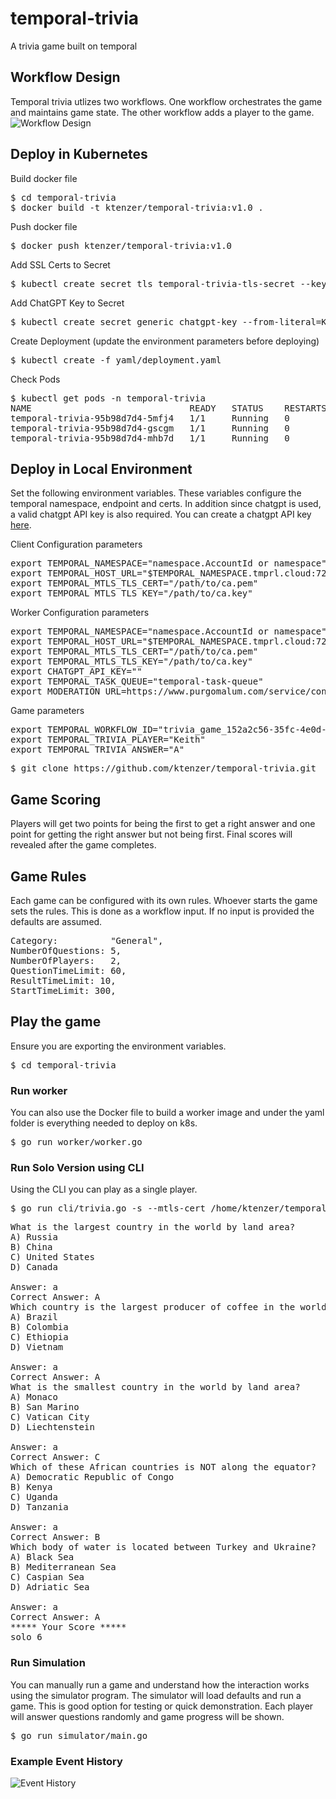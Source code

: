# temporal-trivia
A trivia game built on temporal

## Workflow Design
Temporal trivia utlizes two workflows. One workflow orchestrates the game and maintains game state. The other workflow adds a player to the game.
![Workflow Design](/img/Temporal_Trivia_Workflow_Design.png)

## Deploy in Kubernetes
Build docker file
<pre>
$ cd temporal-trivia
$ docker build -t ktenzer/temporal-trivia:v1.0 .
</pre>

Push docker file
<pre>
$ docker push ktenzer/temporal-trivia:v1.0
</pre>

Add SSL Certs to Secret
<pre>
$ kubectl create secret tls temporal-trivia-tls-secret --key /home/ktenzer/temporal/certs/ca.key --cert /home/ktenzer/temporal/certs/ca.pem -n temporal-trivia
</pre>

Add ChatGPT Key to Secret
<pre>
$ kubectl create secret generic chatgpt-key --from-literal=KEY=chatgptkey -n temporal-trivia
</pre>

Create Deployment (update the environment parameters before deploying)
<pre>
$ kubectl create -f yaml/deployment.yaml
</pre>

Check Pods
<pre>
$ kubectl get pods -n temporal-trivia
NAME                              READY   STATUS    RESTARTS   AGE
temporal-trivia-95b98d7d4-5mfj4   1/1     Running   0          23h
temporal-trivia-95b98d7d4-gscgm   1/1     Running   0          23h
temporal-trivia-95b98d7d4-mhb7d   1/1     Running   0          23h
</pre>

## Deploy in Local Environment
Set the following environment variables. These variables configure the temporal namespace, endpoint and certs. In addition since chatgpt is used, a valid chatgpt API key is also required. You can create a chatgpt API key [here](https://platform.openai.com/account/api-keys).

Client Configuration parameters
<pre>
export TEMPORAL_NAMESPACE="namespace.AccountId or namespace"
export TEMPORAL_HOST_URL="$TEMPORAL_NAMESPACE.tmprl.cloud:7233 or 127.0.0.1:7233"
export TEMPORAL_MTLS_TLS_CERT="/path/to/ca.pem"
export TEMPORAL_MTLS_TLS_KEY="/path/to/ca.key"
</pre>

Worker Configuration parameters
<pre>
export TEMPORAL_NAMESPACE="namespace.AccountId or namespace"
export TEMPORAL_HOST_URL="$TEMPORAL_NAMESPACE.tmprl.cloud:7233 or 127.0.0.1:7233"
export TEMPORAL_MTLS_TLS_CERT="/path/to/ca.pem"
export TEMPORAL_MTLS_TLS_KEY="/path/to/ca.key"
export CHATGPT_API_KEY="<API KEY>"
export TEMPORAL_TASK_QUEUE="temporal-task-queue"
export MODERATION_URL=https://www.purgomalum.com/service/containsprofanity?text=
</pre>

Game parameters
<pre>
export TEMPORAL_WORKFLOW_ID="trivia_game_152a2c56-35fc-4e0d-96e9-b5b9544ab9a9"
export TEMPORAL_TRIVIA_PLAYER="Keith"
export TEMPORAL_TRIVIA_ANSWER="A"
</pre>

<pre>
$ git clone https://github.com/ktenzer/temporal-trivia.git
</pre>

## Game Scoring
Players will get two points for being the first to get a right answer and one point for getting the right answer but not being first. Final scores will revealed after the game completes.

## Game Rules
Each game can be configured with its own rules. Whoever starts the game sets the rules. This is done as a workflow input. If no input is provided the defaults are assumed.

<pre>
Category:          "General",
NumberOfQuestions: 5,
NumberOfPlayers:   2,
QuestionTimeLimit: 60,
ResultTimeLimit: 10,
StartTimeLimit: 300,
</pre>

## Play the game
Ensure you are exporting the environment variables.
<pre>
$ cd temporal-trivia
</pre>

### Run worker
You can also use the Docker file to build a worker image and under the yaml folder is everything needed to deploy on k8s.
<pre>
$ go run worker/worker.go
</pre>

### Run Solo Version using CLI
Using the CLI you can play as a single player. 

<pre>
$ go run cli/trivia.go -s --mtls-cert /home/ktenzer/temporal/certs/ca.pem --mtls-key /home/ktenzer/temporal/certs/ca.key --temporal-endpoint temporal-trivia.xyzzy.tmprl.cloud:7233 --temporal-namespace temporal-trivia.xyzzy --questions 5 --category geography
</pre>

<pre>
What is the largest country in the world by land area? 
A) Russia 
B) China 
C) United States 
D) Canada

Answer: a
Correct Answer: A
Which country is the largest producer of coffee in the world?
A) Brazil
B) Colombia
C) Ethiopia
D) Vietnam

Answer: a
Correct Answer: A
What is the smallest country in the world by land area?
A) Monaco
B) San Marino
C) Vatican City
D) Liechtenstein

Answer: a
Correct Answer: C
Which of these African countries is NOT along the equator?
A) Democratic Republic of Congo
B) Kenya
C) Uganda
D) Tanzania

Answer: a
Correct Answer: B
Which body of water is located between Turkey and Ukraine?
A) Black Sea
B) Mediterranean Sea
C) Caspian Sea
D) Adriatic Sea

Answer: a
Correct Answer: A
***** Your Score *****
solo 6
</pre>

### Run Simulation
You can manually run a game and understand how the interaction works using the simulator program. The simulator will load defaults and run a game. This is good option for testing or quick demonstration. Each player will answer questions randomly and game progress will be shown.
<pre>
$ go run simulator/main.go
</pre>

### Example Event History
![Event History](/img/history.png)
